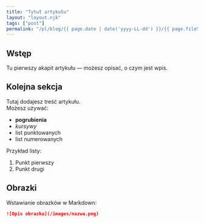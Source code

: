 ```yaml
---
title: "Tytuł artykułu"
layout: "layout.njk"
tags: ["post"]
permalink: "/pl/blog/{{ page.date | date('yyyy-LL-dd') }}/{{ page.fileSlug }}/"
---
```


## Wstęp
Tu pierwszy akapit artykułu — możesz opisać, o czym jest wpis.

## Kolejna sekcja
Tutaj dodajesz treść artykułu.  
Możesz używać:
- **pogrubienia**
- *kursywy*
- list punktowanych
- list numerowanych

Przykład listy:
1. Punkt pierwszy
2. Punkt drugi

## Obrazki
Wstawianie obrazków w Markdown:
```markdown
![Opis obrazka](/images/nazwa.png)
